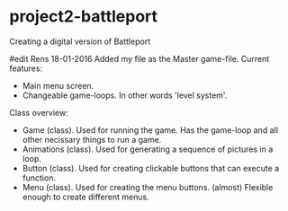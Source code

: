 # project2-battleport
Creating a digital version of Battleport

#edit Rens 18-01-2016
Added my file as the Master game-file.
Current features:
  - Main menu screen.
  - Changeable game-loops. In other words 'level system'.
  
Class overview:
  - Game (class).
      Used for running the game.
      Has the game-loop and all other necissary things to run a game.
  - Animations (class).
      Used for generating a sequence of pictures in a loop.
  - Button (class).
      Used for creating clickable buttons that can execute a function.
  - Menu (class).
      Used for creating the menu buttons.
      (almost) Flexible enough to create different menus.
